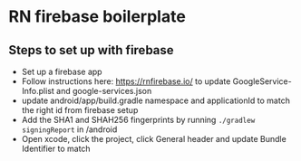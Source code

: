 # RN firebase boilerplate

## Steps to set up with firebase
- Set up a firebase app
- Follow instructions here: https://rnfirebase.io/ to update GoogleService-Info.plist and google-services.json
- update android/app/build.gradle namespace and applicationId to match the right id from firebase setup
- Add the SHA1 and SHAH256 fingerprints by running `./gradlew signingReport` in /android
- Open xcode, click the project, click General header and update Bundle Identifier to match